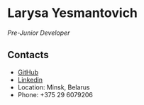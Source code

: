 # Larysa Yesmantovich
*Pre-Junior Developer*
## Contacts
* [GitHub](https://github.com/Leilley)
* [Linkedin](https://www.linkedin.com/in/larysa-y-211a23220/)
* Location: Minsk, Belarus
* Phone: +375 29 6079206
